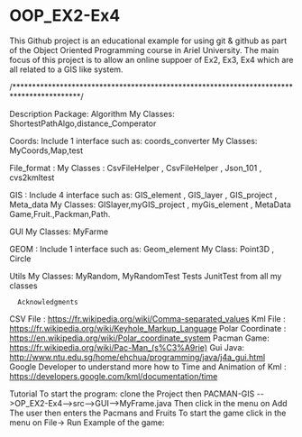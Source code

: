 # OOP_EX2-Ex4
This Github project is an educational example for using git & github as part of the Object Oriented Programming course in Ariel University. The main focus of this project is to allow an online suppoer of Ex2, Ex3, Ex4 which are all related to a GIS like system.

/*****************************************************************************************/
 
  Description
 Package:
Algorithm
 My Classes: ShortestPathAlgo,distance_Comperator

Coords:
  Include 1 interface such as: coords_converter
  My Classes: MyCoords,Map,test
 
 File_format :
  My Classes : CsvFileHelper , CsvFileHelper , Json_101 , cvs2kmltest
  
 GIS :
  Include 4 interface such as: GIS_element , GIS_layer , GIS_project , Meta_data
  My Classes: GISlayer,myGIS_project , myGis_element , MetaData
  Game,Fruit.,Packman,Path.
 
 GUI
  My Classes: MyFarme
 
 GEOM :
  Include 1 interface such as: Geom_element
  My Class: Point3D , Circle
  
 Utils
  My Classes: MyRandom, MyRandomTest
  Tests
      JunitTest from all my classes
 
      Acknowledgments
  CSV File : https://fr.wikipedia.org/wiki/Comma-separated_values
   Kml File : https://fr.wikipedia.org/wiki/Keyhole_Markup_Language
   Polar Coordinate : https://en.wikipedia.org/wiki/Polar_coordinate_system
  Pacman Game: https://fr.wikipedia.org/wiki/Pac-Man_(s%C3%A9rie)
   Gui Java: http://www.ntu.edu.sg/home/ehchua/programming/java/j4a_gui.html
  Google Developer to understand more how to Time and Animation of Kml : https://developers.google.com/kml/documentation/time

  Tutorial
 To start the program: clone  the Project then PACMAN-GIS -->OP_EX2-Ex4-->src-->GUI-->MyFrame.java
  Then click in the menu on Add The user then enters the Pacmans and Fruits To start the game click in the menu on File-> Run
  Example of the game:
  
  
